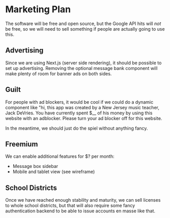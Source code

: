 # Marketing Plan

The software will be free and open source, but the Google API hits will _not_
be free, so we will need to sell something if people are actually going to
use this.

## Advertising

Since we are using Next.js (server side rendering), it should be possible to
set up advertising. Removing the optional message bank component will make
plenty of room for banner ads on both sides.

## Guilt

For people with ad blockers, it would be cool if we could do a dynamic
component like "hi, this app was created by a New Jersey music teacher, Jack
DeVries. You have currently spent $\_\_ of his money by using this website with
an adblocker. Please turn your ad blocker off for this website.

In the meantime, we should just do the spiel without anything fancy.

## Freemium

We can enable additional features for $? per month:

- Message box sidebar
- Mobile and tablet view (see wireframe)

## School Districts

Once we have reached enough stability and maturity, we can sell licenses to
whole school districts, but that will also require some fancy authentication
backend to be able to issue accounts en masse like that.
